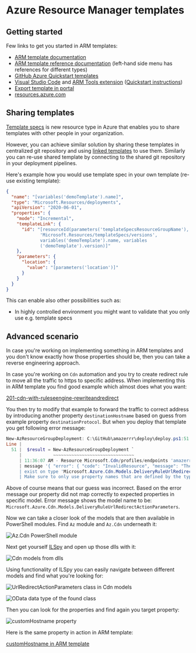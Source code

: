# Azure Resource Manager templates

## Getting started

Few links to get you started in ARM templates:

- [ARM template documentation](https://docs.microsoft.com/en-us/azure/azure-resource-manager/templates/)
- [ARM template reference documentation](https://docs.microsoft.com/en-us/azure/templates/) (left-hand side menu has references for different types)
- [GitHub Azure Quickstart templates](https://github.com/Azure/azure-quickstart-templates)
- [Visual Studio Code](https://code.visualstudio.com/) and [ARM Tools extension](https://marketplace.visualstudio.com/items?itemName=msazurermtools.azurerm-vscode-tools) ([Quickstart instructions](https://docs.microsoft.com/en-us/azure/azure-resource-manager/templates/quickstart-create-templates-use-visual-studio-code?tabs=CLI))
- [Export template in portal](https://docs.microsoft.com/en-us/azure/azure-resource-manager/templates/export-template-portal)
- [resources.azure.com](https://resources.azure.com)

## Sharing templates

[Template specs](https://docs.microsoft.com/en-us/azure/azure-resource-manager/templates/template-specs?tabs=azure-powershell)
is new resource type in Azure that enables you to share templates with other people in your organization.

However, you can achieve similar solution by sharing these templates in centralized git repository and using
[linked templates](https://docs.microsoft.com/en-us/azure/azure-resource-manager/templates/linked-templates) to use them.
Similarly you can re-use shared template by connecting to the shared git repository in your deployment pipelines.

Here's example how you would use template spec in your own template (re-use existing template):

```json
{
  "name": "[variables('demoTemplate').name]",
  "type": "Microsoft.Resources/deployments",
  "apiVersion": "2020-06-01",
  "properties": {
    "mode": "Incremental",
    "templateLink": {
      "id": "[resourceId(parameters('templateSpecsResourceGroupName'), 
             'Microsoft.Resources/templateSpecs/versions', 
             variables('demoTemplate').name, variables
             ('demoTemplate').version)]"
    },
    "parameters": {
      "location": {
        "value": "[parameters('location')]"
      }
    }
  }
}
```

This can enable also other possibilities such as:

- In highly controlled environment you might want to validate that you only use e.g. template specs

## Advanced scenario

In case you're working on implementing something in ARM templates
and you don't know exactly how those properties should be,
then you can take a reverse engineering approach.

In case you're working on `Cdn` automation and you try to create
redirect rule to move all the traffic to https to specific address.
When implementing this in ARM template you find good example which
almost does what you want:

[201-cdn-with-ruleseengine-rewriteandredirect](https://github.com/Azure/azure-quickstart-templates/blob/master/201-cdn-with-ruleseengine-rewriteandredirect/azuredeploy.json#L127-L136)

You then try to modify that example to forward the traffic to correct address by
introducing another property `destinationHostname` based on guess from example
property `destinationProtocol`. But when you deploy that template you get following
error message:

```powershell
New-AzResourceGroupDeployment: C:\GitHub\amazerrr\deploy\deploy.ps1:51
Line |
  51 |  $result = New-AzResourceGroupDeployment `
     |            ~~~~~~~~~~~~~~~~~~~~~~~~~~~~~~~
     | 11:36:07 AM - Resource Microsoft.Cdn/profiles/endpoints 'amazerrrcdn-abcdef/amazerrr-local' failed with
     | message '{ "error": { "code": "InvalidResource", "message": "The property 'destinationHostname' does not
     | exist on type 'Microsoft.Azure.Cdn.Models.DeliveryRuleUrlRedirectActionParameters'.
     | Make sure to only use property names that are defined by the type." } }'
```

Above of course means that our guess was incorrect. Based on the error message our
property did not map correctly to expected properties in specific model.
Error message shows the model name to be:
`Microsoft.Azure.Cdn.Models.DeliveryRuleUrlRedirectActionParameters`.

Now we can take a closer look of the models that are then available in PowerShell modules.
Find `Az` module and `Az.Cdn` underneath it:

![Az.Cdn PowerShell module](https://user-images.githubusercontent.com/2357647/77831602-d8586380-7138-11ea-8087-cb8afe3c2127.png)

Next get yourself [ILSpy](https://github.com/icsharpcode/ILSpy) and
open up those dlls with it:

![Cdn models from dlls](https://user-images.githubusercontent.com/2357647/77843398-9fa2a380-71a5-11ea-9309-d4e1cbb7a074.png)

Using functionality of ILSpy you can easily navigate between different models and
find what you're looking for:

![UrlRedirectActionParameters class in Cdn models](https://user-images.githubusercontent.com/2357647/77843428-d4165f80-71a5-11ea-92c1-2dc14eacb47c.png)

![OData data type of the found class](https://user-images.githubusercontent.com/2357647/77843450-02943a80-71a6-11ea-9073-695b694c2690.png)

Then you can look for the properties and find again you target property:

![customHostname property](https://user-images.githubusercontent.com/2357647/77843462-18096480-71a6-11ea-9814-d2b148aafcde.png)

Here is the same property in action in ARM template:

[customHostname in ARM template](https://github.com/JanneMattila/amazerrr/blob/cca5b454308e86418eca4a74459f343ac182631a/deploy/azuredeploy.json#L174-L184)
